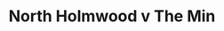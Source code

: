 ---
year: "2002"
serialNumber: "0273" 
game: "North Holmwood"
title: "North Holmwood v The Min"
gameLocation: ""
gameDate: ""
result: ""
resultType: ""
type: "game"
---